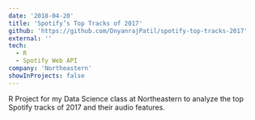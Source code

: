 ```yaml
---
date: '2018-04-20'
title: 'Spotify’s Top Tracks of 2017'
github: 'https://github.com/DnyanrajPatil/spotify-top-tracks-2017'
external: ''
tech:
  - R
  - Spotify Web API
company: 'Northeastern'
showInProjects: false
---
```


R Project for my Data Science class at Northeastern to analyze the top Spotify tracks of 2017 and their audio features.
